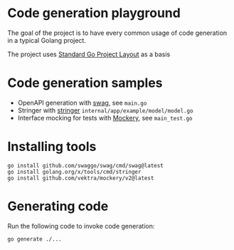 # Code generation playground
The goal of the project is to have every common usage of code generation in a typical Golang project.

The project uses [Standard Go Project Layout](https://github.com/golang-standards/project-layout) as a basis

# Code generation samples

* OpenAPI generation with [swag](https://github.com/swaggo/swag), see `main.go`
* Stringer with [stringer](https://pkg.go.dev/golang.org/x/tools@v0.1.12/cmd/stringer) `internal/app/example/model/model.go`
* Interface mocking for tests with [Mockery](https://github.com/vektra/mockery), see `main_test.go`

# Installing tools

```shell
go install github.com/swaggo/swag/cmd/swag@latest
go install golang.org/x/tools/cmd/stringer
go install github.com/vektra/mockery/v2@latest
```

# Generating code

Run the following code to invoke code generation:
```shell
go generate ./...
```
